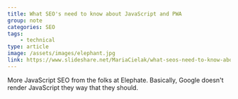 ```yaml
---
title: What SEO's need to know about JavaScript and PWA
group: note
categories: SEO
tags:
    - technical
type: article
image: /assets/images/elephant.jpg
link: https://www.slideshare.net/MariaCielak/what-seos-need-to-know-about-javascript-and-pwa-98068577
---
```

More JavaScript SEO from the folks at Elephate.  Basically, Google doesn't render JavaScript they way that they should.
